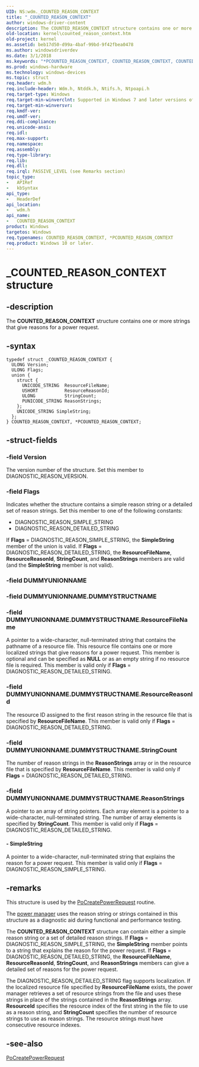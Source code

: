 ```yaml
---
UID: NS:wdm._COUNTED_REASON_CONTEXT
title: "_COUNTED_REASON_CONTEXT"
author: windows-driver-content
description: The COUNTED_REASON_CONTEXT structure contains one or more strings that give reasons for a power request.
old-location: kernel\counted_reason_context.htm
old-project: kernel
ms.assetid: beb17d50-d99a-4baf-99bd-9f42fbea0478
ms.author: windowsdriverdev
ms.date: 3/1/2018
ms.keywords: "*PCOUNTED_REASON_CONTEXT, COUNTED_REASON_CONTEXT, COUNTED_REASON_CONTEXT structure [Kernel-Mode Driver Architecture], PCOUNTED_REASON_CONTEXT, PCOUNTED_REASON_CONTEXT structure pointer [Kernel-Mode Driver Architecture], _COUNTED_REASON_CONTEXT, kernel.counted_reason_context, kstruct_a_52baf683-dfd2-4004-abed-e9ae6221c342.xml, wdm/COUNTED_REASON_CONTEXT, wdm/PCOUNTED_REASON_CONTEXT"
ms.prod: windows-hardware
ms.technology: windows-devices
ms.topic: struct
req.header: wdm.h
req.include-header: Wdm.h, Ntddk.h, Ntifs.h, Ntpoapi.h
req.target-type: Windows
req.target-min-winverclnt: Supported in Windows 7 and later versions of the Windows operating system.
req.target-min-winversvr: 
req.kmdf-ver: 
req.umdf-ver: 
req.ddi-compliance: 
req.unicode-ansi: 
req.idl: 
req.max-support: 
req.namespace: 
req.assembly: 
req.type-library: 
req.lib: 
req.dll: 
req.irql: PASSIVE_LEVEL (see Remarks section)
topic_type:
-	APIRef
-	kbSyntax
api_type:
-	HeaderDef
api_location:
-	wdm.h
api_name:
-	COUNTED_REASON_CONTEXT
product: Windows
targetos: Windows
req.typenames: COUNTED_REASON_CONTEXT, *PCOUNTED_REASON_CONTEXT
req.product: Windows 10 or later.
---
```


# _COUNTED_REASON_CONTEXT structure


## -description


The <b>COUNTED_REASON_CONTEXT</b> structure contains one or more strings that give reasons for a power request.


## -syntax


````
typedef struct _COUNTED_REASON_CONTEXT {
  ULONG Version;
  ULONG Flags;
  union {
    struct {
      UNICODE_STRING  ResourceFileName;
      USHORT          ResourceReasonId;
      ULONG           StringCount;
      PUNICODE_STRING ReasonStrings;
    };
    UNICODE_STRING SimpleString;
  };
} COUNTED_REASON_CONTEXT, *PCOUNTED_REASON_CONTEXT;
````


## -struct-fields




### -field Version

The version number of the structure. Set this member to DIAGNOSTIC_REASON_VERSION.


### -field Flags

Indicates whether the structure contains a simple reason string or a detailed set of reason strings. Set this member to one of the following constants:

<ul>
<li>
DIAGNOSTIC_REASON_SIMPLE_STRING

</li>
<li>
DIAGNOSTIC_REASON_DETAILED_STRING

</li>
</ul>
If <b>Flags</b> = DIAGNOSTIC_REASON_SIMPLE_STRING, the <b>SimpleString</b> member of the union is valid. If <b>Flags</b> = DIAGNOSTIC_REASON_DETAILED_STRING, the <b>ResourceFileName</b>, <b>ResourceReasonId</b>, <b>StringCount</b>, and <b>ReasonStrings</b> members are valid (and the <b>SimpleString</b> member is not valid).


### -field DUMMYUNIONNAME

 


### -field DUMMYUNIONNAME.DUMMYSTRUCTNAME

 


### -field DUMMYUNIONNAME.DUMMYSTRUCTNAME.ResourceFileName

A pointer to a wide-character, null-terminated string that contains the pathname of a resource file. This resource file contains one or more localized strings that give reasons for a power request. This member is optional and can be specified as <b>NULL</b> or as an empty string if no resource file is required. This member is valid only if <b>Flags</b> = DIAGNOSTIC_REASON_DETAILED_STRING. 


### -field DUMMYUNIONNAME.DUMMYSTRUCTNAME.ResourceReasonId

The resource ID assigned to the first reason string in the resource file that is specified by <b>ResourceFileName</b>. This member is valid only if <b>Flags</b> = DIAGNOSTIC_REASON_DETAILED_STRING. 


### -field DUMMYUNIONNAME.DUMMYSTRUCTNAME.StringCount

The number of reason strings in the <b>ReasonStrings</b> array or in the resource file that is specified by <b>ResourceFileName</b>. This member is valid only if <b>Flags</b> = DIAGNOSTIC_REASON_DETAILED_STRING. 


### -field DUMMYUNIONNAME.DUMMYSTRUCTNAME.ReasonStrings

A pointer to an array of string pointers. Each array element is a pointer to a wide-character, null-terminated string. The number of array elements is specified by <b>StringCount</b>. This member is valid only if <b>Flags</b> = DIAGNOSTIC_REASON_DETAILED_STRING. 


#### - SimpleString

A pointer to a wide-character, null-terminated string that explains the reason for a power request. This member is valid only if <b>Flags</b> = DIAGNOSTIC_REASON_SIMPLE_STRING. 


## -remarks



This structure is used by the <a href="..\wdm\nf-wdm-pocreatepowerrequest.md">PoCreatePowerRequest</a> routine.

The <a href="https://msdn.microsoft.com/library/windows/hardware/ff559829">power manager</a> uses the reason string or strings contained in this structure as a diagnostic aid during functional and performance testing.

The <b>COUNTED_REASON_CONTEXT</b> structure can contain either a simple reason string or a set of detailed reason strings. If <b>Flags</b> = DIAGNOSTIC_REASON_SIMPLE_STRING, the <b>SimpleString</b> member points to a string that explains the reason for the power request. If <b>Flags</b> = DIAGNOSTIC_REASON_DETAILED_STRING, the <b>ResourceFileName</b>, <b>ResourceReasonId</b>, <b>StringCount</b>, and <b>ReasonStrings</b> members can give a detailed set of reasons for the power request.

The DIAGNOSTIC_REASON_DETAILED_STRING flag supports localization. If the localized resource file specified by <b>ResourceFileName</b> exists, the power manager retrieves a set of resource strings from the file and uses these strings in place of the strings contained in the <b>ReasonStrings</b> array. <b>ResourceId</b> specifies the resource index of the first string in the file to use as a reason string, and <b>StringCount</b> specifies the number of resource strings to use as reason strings. The resource strings must have consecutive resource indexes.




## -see-also

<a href="..\wdm\nf-wdm-pocreatepowerrequest.md">PoCreatePowerRequest</a>



 

 


